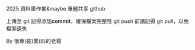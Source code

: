 2025 資料庫作業&maybe 專題共享 github

上傳至 git 記得添加**commit**，確保檔案完整性
git push 前請記得 git pull，以免檔案遺失

By 很專(裝)業(B)的老楊
